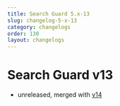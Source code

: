 ```yaml
---
title: Search Guard 5.x-13
slug: changelog-5-x-13
category: changelogs
order: 130
layout: changelogs
---
```

<!---
Copryight 2017 floragunn GmbH
-->

# Search Guard v13

* unreleased, merged with [v14](changelog_5.x-14.md)